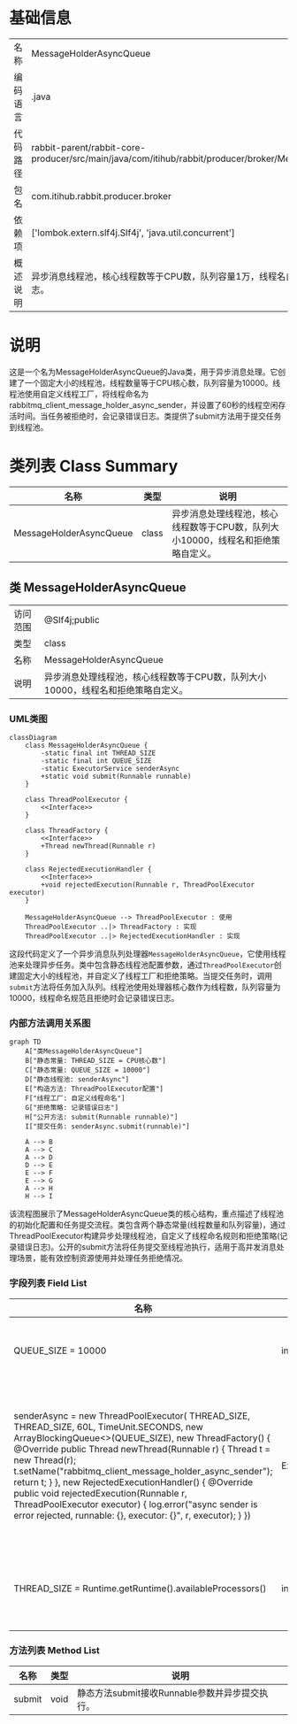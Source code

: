 # 基础信息

|      |      |
|------|------|
| 名称 | MessageHolderAsyncQueue |
| 编码语言 | .java |
| 代码路径 | rabbit-parent/rabbit-core-producer/src/main/java/com/itihub/rabbit/producer/broker/MessageHolderAsyncQueue.java |
| 包名 | com.itihub.rabbit.producer.broker |
| 依赖项 | ['lombok.extern.slf4j.Slf4j', 'java.util.concurrent'] |
| 概述说明 | 异步消息线程池，核心线程数等于CPU数，队列容量1万，线程名自定义，拒绝策略记录错误日志。 |

# 说明

这是一个名为MessageHolderAsyncQueue的Java类，用于异步消息处理。它创建了一个固定大小的线程池，线程数量等于CPU核心数，队列容量为10000。线程池使用自定义线程工厂，将线程命名为rabbitmq_client_message_holder_async_sender，并设置了60秒的线程空闲存活时间。当任务被拒绝时，会记录错误日志。类提供了submit方法用于提交任务到线程池。

# 类列表 Class Summary

| 名称   | 类型  | 说明 |
|-------|------|-------------|
| MessageHolderAsyncQueue | class | 异步消息处理线程池，核心线程数等于CPU数，队列大小10000，线程名和拒绝策略自定义。 |



## 类 MessageHolderAsyncQueue

|      |      |
|------|------|
| 访问范围 | @Slf4j;public |
| 类型 | class |
| 名称 | MessageHolderAsyncQueue |
| 说明 | 异步消息处理线程池，核心线程数等于CPU数，队列大小10000，线程名和拒绝策略自定义。 |


### UML类图

```mermaid
classDiagram
    class MessageHolderAsyncQueue {
        -static final int THREAD_SIZE
        -static final int QUEUE_SIZE
        -static ExecutorService senderAsync
        +static void submit(Runnable runnable)
    }

    class ThreadPoolExecutor {
        <<Interface>>
    }

    class ThreadFactory {
        <<Interface>>
        +Thread newThread(Runnable r)
    }

    class RejectedExecutionHandler {
        <<Interface>>
        +void rejectedExecution(Runnable r, ThreadPoolExecutor executor)
    }

    MessageHolderAsyncQueue --> ThreadPoolExecutor : 使用
    ThreadPoolExecutor ..|> ThreadFactory : 实现
    ThreadPoolExecutor ..|> RejectedExecutionHandler : 实现
```

这段代码定义了一个异步消息队列处理器`MessageHolderAsyncQueue`，它使用线程池来处理异步任务。类中包含静态线程池配置参数，通过`ThreadPoolExecutor`创建固定大小的线程池，并自定义了线程工厂和拒绝策略。当提交任务时，调用`submit`方法将任务加入队列。线程池使用处理器核心数作为线程数，队列容量为10000，线程命名规范且拒绝时会记录错误日志。


### 内部方法调用关系图

```mermaid
graph TD
    A["类MessageHolderAsyncQueue"]
    B["静态常量: THREAD_SIZE = CPU核心数"]
    C["静态常量: QUEUE_SIZE = 10000"]
    D["静态线程池: senderAsync"]
    E["构造方法: ThreadPoolExecutor配置"]
    F["线程工厂: 自定义线程命名"]
    G["拒绝策略: 记录错误日志"]
    H["公开方法: submit(Runnable runnable)"]
    I["提交任务: senderAsync.submit(runnable)"]

    A --> B
    A --> C
    A --> D
    D --> E
    E --> F
    E --> G
    A --> H
    H --> I
```

该流程图展示了MessageHolderAsyncQueue类的核心结构，重点描述了线程池的初始化配置和任务提交流程。类包含两个静态常量(线程数量和队列容量)，通过ThreadPoolExecutor构建异步处理线程池，自定义了线程命名规则和拒绝策略(记录错误日志)。公开的submit方法将任务提交至线程池执行，适用于高并发消息处理场景，能有效控制资源使用并处理任务拒绝情况。

### 字段列表 Field List

| 名称  | 类型  | 说明 |
|-------|-------|------|
| QUEUE_SIZE = 10000 | int | 私有静态常量队列大小10000 |
| senderAsync = new ThreadPoolExecutor(            THREAD_SIZE,            THREAD_SIZE,            60L,            TimeUnit.SECONDS,            new ArrayBlockingQueue<>(QUEUE_SIZE),            new ThreadFactory() {                @Override                public Thread newThread(Runnable r) {                    Thread t = new Thread(r);                    t.setName("rabbitmq_client_message_holder_async_sender");                    return t;                }            },            new RejectedExecutionHandler() {                @Override                public void rejectedExecution(Runnable r, ThreadPoolExecutor executor) {                    log.error("async sender is error rejected, runnable: {}, executor: {}", r, executor);                }            }) | ExecutorService | 创建线程池处理异步发送，固定线程数，60秒空闲终止，队列满时记录错误。 |
| THREAD_SIZE = Runtime.getRuntime().availableProcessors() | int | 定义线程池大小为当前CPU核心数。 |

### 方法列表 Method List

| 名称  | 类型  | 说明 |
|-------|-------|------|
| submit | void | 静态方法submit接收Runnable参数并异步提交执行。 |




